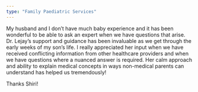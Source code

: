 ```yaml
---
type: "Family Paediatric Services"
---
```


My husband and I don’t have much baby experience and it has been wonderful to be able to ask an expert when we have questions that arise. Dr. Lejay’s support and guidance has been invaluable as we get through the early weeks of my son’s life. I really appreciated her input when we have received conflicting information from other healthcare providers and when we have questions where a nuanced answer is required. Her calm approach and ability to explain medical concepts in ways non-medical parents can understand has helped us tremendously!

Thanks Shiri!